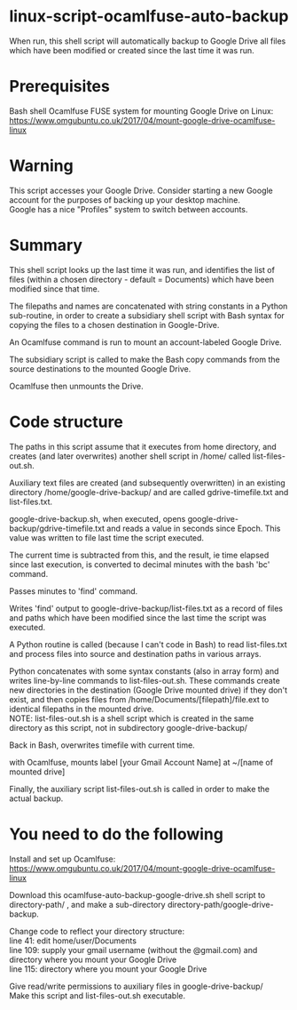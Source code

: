 # linux-script-ocamlfuse-auto-backup

When run, this shell script will automatically backup to Google Drive all files which have been modified or created since the last time it was run.

# Prerequisites
Bash shell
Ocamlfuse FUSE system for mounting Google Drive on Linux: https://www.omgubuntu.co.uk/2017/04/mount-google-drive-ocamlfuse-linux

# Warning
This script accesses your Google Drive. Consider starting a new Google account for the purposes of backing up your desktop machine.<br /> Google has a nice "Profiles" system to switch between accounts.

# Summary
This shell script looks up the last time it was run, and identifies the list of files (within a chosen directory - default = Documents) which have been modified since that time.

The filepaths and names are concatenated with string constants in a Python sub-routine, in order to create a subsidiary shell script with Bash syntax for copying the files to a chosen destination in Google-Drive.

An Ocamlfuse command is run to mount an account-labeled Google Drive.

The subsidiary script is called to make the Bash copy commands from the source destinations to the mounted Google Drive.

Ocamlfuse then unmounts the Drive.

# Code structure

The paths in this script assume that it executes from home directory, and creates (and later overwrites) another shell script in /home/ called list-files-out.sh. 

Auxiliary text files are created (and subsequently overwritten) in an existing directory /home/google-drive-backup/ and are called gdrive-timefile.txt and list-files.txt.

google-drive-backup.sh, when executed, opens google-drive-backup/gdrive-timefile.txt and reads a value in seconds since Epoch. This value was written to file last time the script executed.

The current time is subtracted from this, and the result, ie time elapsed since last execution, is converted to decimal minutes with the bash 'bc' command.

Passes minutes to 'find' command.

Writes 'find' output to google-drive-backup/list-files.txt as a record of files and paths which have been modified since the last time the script was executed.

A Python routine is called (because I can't code in Bash) to read list-files.txt and process files into source and destination paths in various arrays.

Python concatenates with some syntax constants (also in array form) and writes line-by-line commands to list-files-out.sh. These commands create new directories in the destination (Google Drive mounted drive) if they don't exist, and then copies files from /home/Documents/[filepath]/file.ext to identical filepaths in the mounted drive.<br />
NOTE: list-files-out.sh is a shell script which is created in the same directory as this script, not in subdirectory google-drive-backup/

Back in Bash, overwrites timefile with current time.

with Ocamlfuse, mounts label [your Gmail Account Name] at ~/[name of mounted drive]

Finally, the auxiliary script list-files-out.sh is called in order to make the actual backup.

# You need to do the following

Install and set up Ocamlfuse: https://www.omgubuntu.co.uk/2017/04/mount-google-drive-ocamlfuse-linux

Download this ocamlfuse-auto-backup-google-drive.sh shell script to directory-path/ , and make a sub-directory directory-path/google-drive-backup.

Change code to reflect your directory structure:<br />
line 41: edit home/user/Documents<br />
line 109: supply your gmail username (without the @gmail.com) and directory where you mount your Google Drive<br />
line 115: directory where you mount your Google Drive<br />

Give read/write permissions to auxiliary files in google-drive-backup/<br />
Make this script and list-files-out.sh executable.<br />
